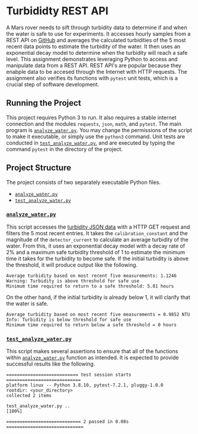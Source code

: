 # Turbididty REST API

A Mars rover needs to sift through turbidity data to determine if and when the water is safe to use for experiments. It accesses hourly samples from a REST API on [GitHub](https://raw.githubusercontent.com/wjallen/turbidity/main/turbidity_data.json) and averages the calculated turbidities of the 5 most recent data points to estimate the turbidity of the water. It then uses an exponential decay model to determine when the turbidity will reach a safe level. This assignment demonstrates leveraging Python to access and manipulate data from a REST API. REST API's are popular because they enabple data to be accesed through the Internet with HTTP requests. The assignment also verifies its functions with `pytest` unit tests, which is a crucial step of software development.

## Running the Project

This project requires Python 3 to run. It also requires a stable internet connection and the modules `requests`, `json`, `math`, and `pytest`. The main program is [`analyze_water.py`](analyze_water.py). You may change the permissions of the script to make it executable, or simply use the `python3` command. Unit tests are conducted in [`test_analyze_water.py`](test_analyze_water.py), and are executed by typing the command `pytest` in the directory of the project.

## Project Structure

The project consists of two separately executable Python files.

- [`analyze_water.py`](analyze_water.py)
- [`test_analyze_water.py`](test_analyze_water.py)

### [`analyze_water.py`](analyze_water.py)

This script accesses the [turbidity JSON data](https://raw.githubusercontent.com/wjallen/turbidity/main/turbidity_data.json) with a HTTP GET request and filters the 5 most recent entries. It takes the `calibration_constant` and the magnitude of the `detector_current` to calculate an average turbidity of the water. From this, it uses an exponential decay model with a decay rate of 2% and a maximum safe turbidity threshold of 1 to estimate the minimum time it takes for the turbidity to become safe. If the initial turbidity is above the threshold, it will produce output like the following.

```
Average turbidity based on most recent five measurements: 1.1246
Warning: Turbidity is above threshold for safe use
Minimum time required to return to a safe threshold: 5.81 hours
```

On the other hand, if the initial turbidity is already below 1, it will clarify that the water is safe.

```
Average turbidity based on most recent five measurements = 0.9852 NTU
Info: Turbidity is below threshold for safe use
Minimum time required to return below a safe threshold = 0 hours
```

### [`test_analyze_water.py`](test_analyze_water.py)

This script makes several assertions to ensure that all of the functions within [`analyze_water.py`](analyze_water.py) function as intended. It is expected to provide successful results like the following.

```
=========================== test session starts ============================
platform linux -- Python 3.8.10, pytest-7.2.1, pluggy-1.0.0
rootdir: <your_directory>
collected 2 items

test_analyze_water.py ..                                             [100%]

============================ 2 passed in 0.08s =============================
```
